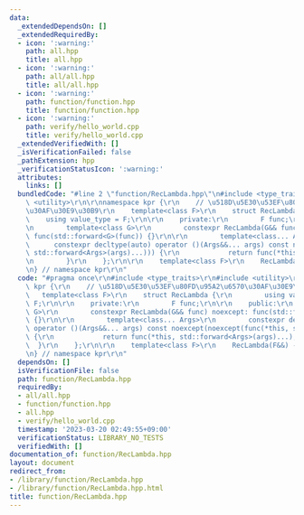 ```yaml
---
data:
  _extendedDependsOn: []
  _extendedRequiredBy:
  - icon: ':warning:'
    path: all.hpp
    title: all.hpp
  - icon: ':warning:'
    path: all/all.hpp
    title: all/all.hpp
  - icon: ':warning:'
    path: function/function.hpp
    title: function/function.hpp
  - icon: ':warning:'
    path: verify/hello_world.cpp
    title: verify/hello_world.cpp
  _extendedVerifiedWith: []
  _isVerificationFailed: false
  _pathExtension: hpp
  _verificationStatusIcon: ':warning:'
  attributes:
    links: []
  bundledCode: "#line 2 \"function/RecLambda.hpp\"\n#include <type_traits>\r\n#include\
    \ <utility>\r\n\r\nnamespace kpr {\r\n    // \u518D\u5E30\u53EF\u80FD\u95A2\u6570\
    \u30AF\u30E9\u30B9\r\n    template<class F>\r\n    struct RecLambda {\r\n    \
    \    using value_type = F;\r\n\r\n    private:\r\n        F func;\r\n\r\n    public:\r\
    \n        template<class G>\r\n        constexpr RecLambda(G&& func) noexcept:\
    \ func(std::forward<G>(func)) {}\r\n\r\n        template<class... Args>\r\n  \
    \      constexpr decltype(auto) operator ()(Args&&... args) const noexcept(noexcept(func(*this,\
    \ std::forward<Args>(args)...))) {\r\n            return func(*this, std::forward<Args>(args)...);\r\
    \n        }\r\n    };\r\n\r\n    template<class F>\r\n    RecLambda(F&&) -> RecLambda<std::decay_t<F>>;\r\
    \n} // namespace kpr\r\n"
  code: "#pragma once\r\n#include <type_traits>\r\n#include <utility>\r\n\r\nnamespace\
    \ kpr {\r\n    // \u518D\u5E30\u53EF\u80FD\u95A2\u6570\u30AF\u30E9\u30B9\r\n \
    \   template<class F>\r\n    struct RecLambda {\r\n        using value_type =\
    \ F;\r\n\r\n    private:\r\n        F func;\r\n\r\n    public:\r\n        template<class\
    \ G>\r\n        constexpr RecLambda(G&& func) noexcept: func(std::forward<G>(func))\
    \ {}\r\n\r\n        template<class... Args>\r\n        constexpr decltype(auto)\
    \ operator ()(Args&&... args) const noexcept(noexcept(func(*this, std::forward<Args>(args)...)))\
    \ {\r\n            return func(*this, std::forward<Args>(args)...);\r\n      \
    \  }\r\n    };\r\n\r\n    template<class F>\r\n    RecLambda(F&&) -> RecLambda<std::decay_t<F>>;\r\
    \n} // namespace kpr\r\n"
  dependsOn: []
  isVerificationFile: false
  path: function/RecLambda.hpp
  requiredBy:
  - all/all.hpp
  - function/function.hpp
  - all.hpp
  - verify/hello_world.cpp
  timestamp: '2023-03-20 02:49:55+09:00'
  verificationStatus: LIBRARY_NO_TESTS
  verifiedWith: []
documentation_of: function/RecLambda.hpp
layout: document
redirect_from:
- /library/function/RecLambda.hpp
- /library/function/RecLambda.hpp.html
title: function/RecLambda.hpp
---
```

